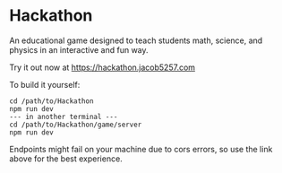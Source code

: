 # Hackathon

An educational game designed to teach students math, science, and physics in an interactive and fun way.

Try it out now at https://hackathon.jacob5257.com 

To build it yourself:

```
cd /path/to/Hackathon
npm run dev
--- in another terminal ---
cd /path/to/Hackathon/game/server
npm run dev
```

Endpoints might fail on your machine due to cors errors, so use the link above for the best experience.